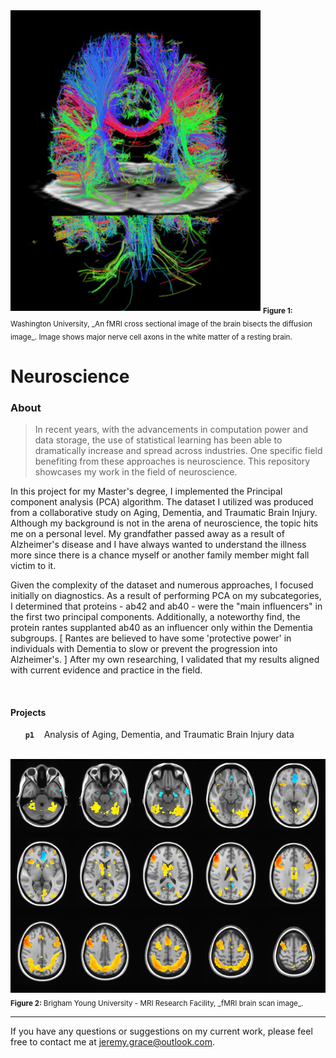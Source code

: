 <img alt="Diffusion.fMRI" src="img/brainscan.ucberkley.jpg" width='400'>  
<sub><b>Figure 1: </b> Washington University, _An fMRI cross sectional image of the brain bisects the diffusion image_. Image shows major nerve cell axons in the white matter of a resting brain. </sub>

Neuroscience
==========

### About

>In recent years, with the advancements in computation power and data storage, the use of statistical learning has been able to dramatically increase and spread across industries. One specific field benefiting from these approaches is neuroscience. This repository showcases my work in the field of neuroscience.

In this project for my Master's degree, I implemented the Principal component analysis (PCA) algorithm. The dataset I utilized was produced from a collaborative study on Aging, Dementia, and Traumatic Brain Injury. Although my background is not in the arena of neuroscience, the topic hits me on a personal level. My grandfather passed away as a result of Alzheimer's disease and I have always wanted to understand the illness more since there is a chance myself or another family member might fall victim to it.

Given the complexity of the dataset and numerous approaches, I focused initially on diagnostics. As a result of performing PCA on my subcategories, I determined that proteins - ab42 and ab40 - were the "main influencers" in the first two principal components. Additionally, a noteworthy find, the protein rantes supplanted ab40 as an influencer only within the Dementia subgroups. [ Rantes are believed to have some 'protective power' in individuals with Dementia to slow or prevent the progression into Alzheimer's. ] After my own researching, I validated that my results aligned with current evidence and practice in the field.

<br>

#### Projects

&nbsp;&nbsp;&nbsp;&nbsp;&nbsp; **`p1`**     &nbsp;&nbsp; Analysis of Aging, Dementia, and Traumatic Brain Injury data

<br>

<img alt="fMRI" src="img/fmri.byu-compact.png" width='800'>  
<sub><b>Figure 2: </b> Brigham Young University - MRI Research Facility, _fMRI brain scan image_.</sub>

<br>

---

If you have any questions or suggestions on my current work, please feel free to contact me at jeremy.grace@outlook.com.
